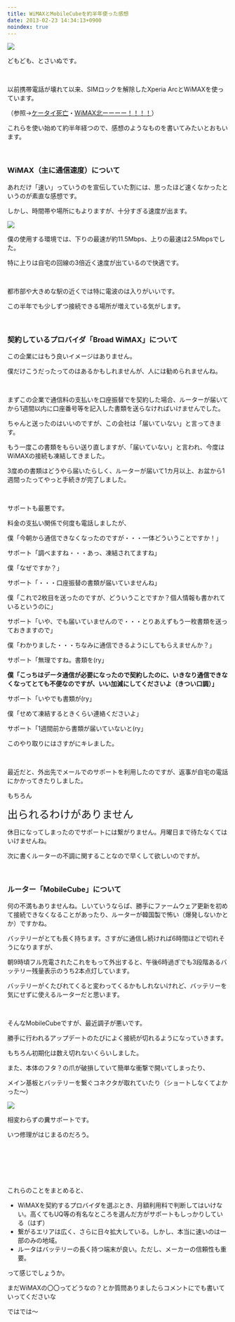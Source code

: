 ```yaml
---
title: WiMAXとMobileCubeを約半年使った感想
date: 2013-02-23 14:34:13+0900
noindex: true
---
```

<p><img src="https://lh3.googleusercontent.com/-T4See_3nGLQ/USg8OY_RR8I/AAAAAAAABJM/mfxZrOYO9i8/s640/DSC06760.JPG" /></p>
<p>どもども、とさいぬです。</p>
<p>&nbsp;</p>
<p>以前携帯電話が壊れて以来、SIMロックを解除したXperia ArcとWiMAXを使っています。</p>
<p>（参照→<a href="http://www5.pf-x.net/~tosainu/index.php/view/209">ケータイ死亡</a>・<a href="http://www5.pf-x.net/~tosainu/index.php/view/211">WiMAX北ーーーー！！！！</a>）</p>
<p>これらを使い始めて約半年経つので、感想のようなものを書いてみたいとおもいます。</p>
<p>&nbsp;</p>
<h3>WiMAX（主に通信速度）について</h3>
<p>あれだけ「速い」っていうのを宣伝していた割には、思ったほど速くなかったというのが素直な感想です。</p>
<p>しかし、時間帯や場所にもよりますが、十分すぎる速度が出ます。</p>
<p><img src="https://lh4.googleusercontent.com/-6OYzNFuLr9g/UShBf8o4ECI/AAAAAAAABJY/_1TJ5OFePu0/s640/Screenshot_2013-02-23-13-10-51.png" /></p>
<p>僕の使用する環境では、下りの最速が約11.5Mbps、上りの最速は2.5Mbpsでした。</p>
<p>特に上りは自宅の回線の3倍近く速度が出ているので快適です。</p>
<p>&nbsp;</p>
<p>都市部や大きめな駅の近くでは特に電波のは入りがいいです。</p>
<p>この半年でも少しずつ接続できる場所が増えている気がします。</p>
<p>&nbsp;</p>
<h3>契約しているプロバイダ「Broad WiMAX」について</h3>
<p>この企業にはもう良いイメージはありません。</p>
<p>僕だけこうだったってのはあるかもしれませんが、人には勧められませんね。</p>
<p>&nbsp;</p>
<p>まずこの企業で通信料の支払いを口座振替でを契約した場合、ルーターが届いてから1週間以内に口座番号等を記入した書類を送らなければいけませんでした。</p>
<p>ちゃんと送ったのはいいのですが、この会社は「届いていない」と言ってきます。</p>
<p>もう一度この書類をもらい送り直しますが、「届いていない」と言われ、今度はWiMAXの接続も凍結してきました。</p>
<p>3度めの書類はどうやら届いたらしく、ルーターが届いて1カ月以上、お盆から1週間ったってやっと手続きが完了しました。</p>
<p>&nbsp;</p>
<p>サポートも最悪です。</p>
<p>料金の支払い関係で何度も電話しましたが、</p>
<p>僕「今朝から通信できなくなったのですが・・・一体どういうことですか！」</p>
<p>サポート「調べますね・・・あっ、凍結されてますね」</p>
<p>僕「なぜですか？」</p>
<p>サポート「・・・口座振替の書類が届いていませんね」</p>
<p>僕「これで2枚目を送ったのですが、どういうことですか？個人情報も書かれているというのに」</p>
<p>サポート「いや、でも届いていませんので・・・とりあえずもう一枚書類を送っておきますので」</p>
<p>僕「わかりました・・・ちなみに通信できるようにしてもらえませんか？」</p>
<p>サポート「無理ですね。書類を(ry」</p>
<p><strong>僕「こっちはデータ通信が必要になったので契約したのに、いきなり通信できなくなってとても不便なのですが、いい加減にしてくださいよ（きつい口調）」</strong></p>
<p>サポート「いやでも書類が(ry」</p>
<p>僕「せめて凍結するときくらい連絡くださいよ」</p>
<p>サポート「1週間前から書類が届いていないと(ry」</p>
<p>このやり取りにはさすがにキレました。</p>
<p>&nbsp;</p>
<p>最近だと、外出先でメールでのサポートを利用したのですが、返事が自宅の電話にかかってきたりしました。</p>
<p>もちろん</p>
<p><span style="font-size:24px;">出られるわけがありません</span></p>
<p>休日になってしまったのでサポートには繋がりません。月曜日まで待たなくてはいけませんね。</p>
<p>次に書くルーターの不調に関することなので早くして欲しいのですが。</p>
<p>&nbsp;</p>
<h3>ルーター「MobileCube」について</h3>
<p>何の不満もありませんね。しいていうならば、勝手にファームウェア更新を初めて接続できなくなることがあったり、ルーターが韓国製で怖い（爆発しないかとか）ですかね。</p>
<p>バッテリーがとても長く持ちます。さすがに通信し続ければ6時間ほどで切れそうになりますが、</p>
<p>朝9時頃フル充電されたこれをもって外出すると、午後6時過ぎでも3段階あるバッテリー残量表示のうち2本点灯しています。</p>
<p>バッテリーがくたびれてくると変わってくるかもしれないけれど、バッテリーを気にせずに使えるルーターだと思います。</p>
<p>&nbsp;</p>
<p>そんなMobileCubeですが、最近調子が悪いです。</p>
<p>勝手に行われるアップデートのたびによく接続が切れるようになっていきます。</p>
<p>もちろん初期化は数え切れないくらいしました。</p>
<p>また、本体のフタ？の爪が破損していて簡単な衝撃で開いてしまったり、</p>
<p>メイン基板とバッテリーを繋ぐコネクタが取れていたり（ショートしなくてよかった〜）</p>
<p><img src="https://lh3.googleusercontent.com/-2WX7YaMkAu8/UShSaaQhErI/AAAAAAAABJ0/osajMRM5KWA/s640/DSC07075.JPG" /></p>
<p>相変わらずの糞サポートです。</p>
<p>いつ修理がはじまるのだろう。</p>
<p>&nbsp;</p>
<p>&nbsp;</p>
<p>&nbsp;</p>
<p>これらのことをまとめると、</p>
<ul>
<li>WiMAXを契約するプロバイダを選ぶとき、月額利用料で判断してはいけない。高くてもUQ等の有名なところを選んだ方がサポートもしっかりしている（はず）</li>
<li>繋がるエリアは広く、さらに日々拡大している。しかし、本当に速いのは一部のみの地域。</li>
<li>ルータはバッテリーの長く持つ端末が良い。ただし、メーカーの信頼性も重要。</li>
</ul>
<p>って感じでしょうか。</p>
<p>まだWiMAXの〇〇ってどうなの？とか質問ありましたらコメントにでも書いていってくださいな</p>
<p>ではでは〜</p>
